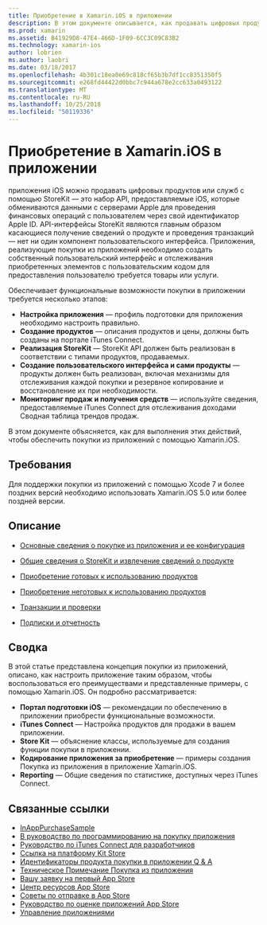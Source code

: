 ```yaml
---
title: Приобретение в Xamarin.iOS в приложении
description: В этом документе описывается, как продавать цифровых продуктов и служб с помощью API-интерфейсы StoreKit. Он содержит ссылки на руководства, посвященные конфигурации, готовых к использованию продуктов, неготовых продуктов, транзакции, подписок и многое другое.
ms.prod: xamarin
ms.assetid: B41929D8-47E4-466D-1F09-6CC3C09C83B2
ms.technology: xamarin-ios
author: lobrien
ms.author: laobri
ms.date: 03/18/2017
ms.openlocfilehash: 4b301c18ea0e69c818cf65b3b7df1cc8351350f5
ms.sourcegitcommit: e268fd44422d0bbc7c944a678e2cc633a0493122
ms.translationtype: MT
ms.contentlocale: ru-RU
ms.lasthandoff: 10/25/2018
ms.locfileid: "50119336"
---
```

# <a name="in-app-purchasing-in-xamarinios"></a>Приобретение в Xamarin.iOS в приложении

приложения iOS можно продавать цифровых продуктов или служб с помощью StoreKit — это набор API, предоставляемые iOS, которые обмениваются данными с серверами Apple для проведения финансовых операций с пользователем через свой идентификатор Apple ID. API-интерфейсы StoreKit являются главным образом касающиеся получение сведений о продукте и проведения транзакций — нет ни один компонент пользовательского интерфейса. Приложения, реализующие покупки из приложений необходимо создать собственный пользовательский интерфейс и отслеживания приобретенных элементов с пользовательским кодом для предоставления пользователю требуется товары или услуги.

Обеспечивает функциональные возможности покупки в приложении требуется несколько этапов:

-  **Настройка приложения** — профиль подготовки для приложения необходимо настроить правильно.
-  **Создание продуктов** — описания продуктов и цены, должны быть созданы на портале iTunes Connect.
-  **Реализация StoreKit** — StoreKit API должен быть реализован в соответствии с типами продуктов, продаваемых.
-  **Создание пользовательского интерфейса и сами продукты** — продукты должен быть реализован, включая механизмы для отслеживания каждой покупки и резервное копирование и восстановление их при необходимости.
-  **Мониторинг продаж и получения средств** — используйте сведения, предоставляемые iTunes Connect для отслеживания доходами Сводная таблица трендов продаж.

В этом документе объясняется, как для выполнения этих действий, чтобы обеспечить покупки из приложений с помощью Xamarin.iOS.

## <a name="requirements"></a>Требования

Для поддержки покупки из приложений с помощью Xcode 7 и более поздних версий необходимо использовать Xamarin.iOS 5.0 или более поздней версии.

## <a name="contents"></a>Описание

 * [Основные сведения о покупке из приложения и ее конфигурация](~/ios/platform/in-app-purchasing/in-app-purchase-basics-and-configuration.md)

 * [Общие сведения о StoreKit и извлечение сведений о продукте](~/ios/platform/in-app-purchasing/store-kit-overview-and-retreiving-product-information.md)

 * [Приобретение готовых к использованию продуктов](~/ios/platform/in-app-purchasing/purchasing-consumable-products.md)

 * [Приобретение неготовых к использованию продуктов](~/ios/platform/in-app-purchasing/purchasing-non-consumable-products.md)

 * [Транзакции и проверки](~/ios/platform/in-app-purchasing/transactions-and-verification.md)

 * [Подписки и отчетность](~/ios/platform/in-app-purchasing/subscriptions-and-reporting.md)

## <a name="summary"></a>Сводка

В этой статье представлена концепция покупки из приложений, описано, как настроить приложение таким образом, чтобы воспользоваться его преимуществами и представленные примеры, с помощью Xamarin.iOS. Он подробно рассматривается:

-  **Портал подготовки iOS** — рекомендации по обеспечению в приложении приобрести функциональные возможности.
-  **iTunes Connect** — Настройка продуктов для продажи в вашем приложении.
-  **Store Kit** — объяснение классы, используемые для создания функции покупки в приложении.
-  **Кодирование приложения за приобретение** — примеры создания Покупка из приложения в приложение Xamarin.iOS.
-  **Reporting** — Общие сведения по статистике, доступных через iTunes Connect.


## <a name="related-links"></a>Связанные ссылки

- [InAppPurchaseSample](https://developer.xamarin.com/samples/StoreKit/)
- [В руководство по программированию на покупку приложения](https://developer.apple.com/library/ios/documentation/NetworkingInternet/Conceptual/StoreKitGuide/Introduction.html)
- [Руководство по iTunes Connect для разработчиков](https://developer.apple.com/library/ios/documentation/LanguagesUtilities/Conceptual/iTunesConnect_Guide/iTunesConnect_Guide.pdf)
- [Ссылка на платформу Kit Store](https://developer.apple.com/library/ios/documentation/StoreKit/Reference/StoreKit_Collection/StoreKit_Collection.pdf)
- [Идентификаторы продукта покупки в приложении Q & A](https://developer.apple.com/library/ios/#qa/qa1329/_index.html)
- [Техническое Примечание Покупка из приложения](https://developer.apple.com/library/ios/#technotes/tn2259/_index.html)
- [Вашу заявку на первый App Store](https://developer.apple.com/library/ios/documentation/IDEs/Conceptual/AppDistributionGuide/Introduction/Introduction.html)
- [Центр ресурсов App Store](https://developer.apple.com/appstore/index.html)
- [Советы по отправке в App Store](https://developer.apple.com/appstore/resources/submission/tips.html)
- [Руководство по оценке приложений App Store](https://developer.apple.com/appstore/resources/approval/guidelines.html)
- [Управление приложениями](https://developer.apple.com/appstore/resources/managing/index.html)
